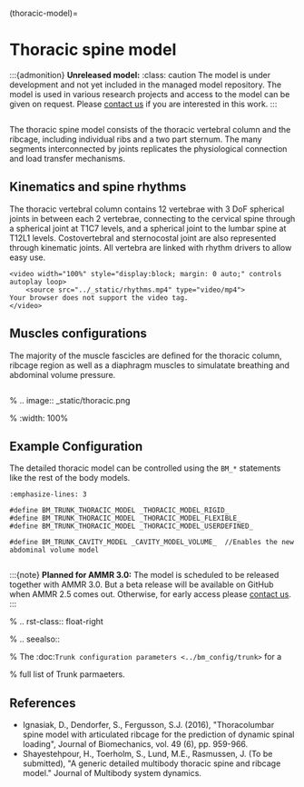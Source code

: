 
(thoracic-model)=

# Thoracic spine model

:::{admonition} **Unreleased model:** 
:class: caution
The model is under development and not yet included in the managed model repository.
The model is used in various research projects and access to the model can be given on request. Please
[contact us](mailto:sales@anybodytech.com) if you are interested in this work.
:::


```{image} _static/Detailed-thorax.png
```

The thoracic spine model consists of the thoracic vertebral column and the
ribcage, including individual ribs and a two part sternum. The many segments interconnected by joints
replicates the physiological connection and load transfer mechanisms.



## Kinematics and spine rhythms 

The thoracic vertebral column contains 12 vertebrae with 3 DoF spherical joints
in between each 2 vertebrae, connecting to the cervical spine through a
spherical joint at T1C7 levels, and a spherical joint to the lumbar spine at
T12L1 levels. Costovertebral and sternocostal joint are also represented through
kinematic joints. All vertebra are linked with rhythm drivers to allow easy use. 


```{raw} html
<video width="100%" style="display:block; margin: 0 auto;" controls autoplay loop>
    <source src="../_static/rhythms.mp4" type="video/mp4">
Your browser does not support the video tag.
</video>
```

## Muscles configurations

The majority of the muscle fascicles are defined for the thoracic column, ribcage region 
as well as a diaphragm muscles to simulatate breathing and abdominal volume pressure. 


```{image} _static/Detailed-thorax2.png
```


% .. image:: _static/thoracic.png

% :width: 100%

## Example Configuration

The detailed thoracic model can be controlled using the `BM_*` statements like the rest of the body models. 


```{code-block} AnyScriptDoc
:emphasize-lines: 3

#define BM_TRUNK_THORACIC_MODEL _THORACIC_MODEL_RIGID_
#define BM_TRUNK_THORACIC_MODEL _THORACIC_MODEL_FLEXIBLE_
#define BM_TRUNK_THORACIC_MODEL _THORACIC_MODEL_USERDEFINED_

#define BM_TRUNK_CAVITY_MODEL _CAVITY_MODEL_VOLUME_  //Enables the new abdominal volume model

```


```{rst-class} without-title
```

:::{note}
**Planned for AMMR 3.0:** The model is scheduled to be released together with AMMR 3.0. But a beta release will be available on GitHub when AMMR 2.5 comes out.
Otherwise, for early access please [contact us](mailto:sales@anybodytech.com).
:::



% .. rst-class:: float-right

% .. seealso::

% The :doc:`Trunk configuration parameters <../bm_config/trunk>` for a

% full list of Trunk parmaeters.

## References

- Ignasiak, D., Dendorfer, S., Fergusson, S.J. (2016), "Thoracolumbar spine model with
  articulated ribcage for the prediction of dynamic spinal loading",
  Journal of Biomechanics, vol. 49 (6), pp. 959-966.
- Shayestehpour, H., Toerholm, S.,  Lund, M.E., Rasmussen, J. (To be submitted), "A generic detailed multibody thoracic spine and ribcage model."
  Journal of Multibody system dynamics.